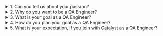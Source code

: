 <details>
<summary>1. Can you tell us about your passion?</summary>
<br>
My passion is committed to ensuring the delivery of high-quality products and services in all aspects. Additionally, I possess proficiency in both soft skills and hard skills as a Test Engineer, enabling me to collaborate effectively with the product team to develop features with high quality and in accordance with the specified timeline.
</details>

<details>
<summary>2. Why do you want to be a QA Engineer?</summary>
<br>
I was drawn to the role of a QA Engineer because of my innate passion for ensuring software quality and reliability. I have the ability and feel comfortable in testing and analyzing applications, identifying potential issues, and collaborating with cross-functional teams to deliver products that user expectations.
</details>

<details>
<summary>3. What is your goal as a QA Engineer?</summary>
<br>
My goal as a QA Engineer is to contribute to the seamless delivery of high-quality software by leveraging my expertise in testing methodologies, quality mindset, and collaborative teamwork. In the future, I also aim to become a Quality Manager.
</details>

<details>
<summary>4. How do you plan your goal as a QA Engineer?</summary>
<br>
Seek feedback, continuous learning and skill development, tracking progress and make adjustment, knowledge sharing.
</details>

<details>
<summary>5. What is your expectation, If you join with Catalyst as a QA Engineer?</summary>
<br>
My expectation is to be able to implement shift-left-testing, fostering a quality mindset among engineers to detect defects at an early stage. Additionally, I hope that the quality role is consistently involved both in pre and post-development phases, ensuring that every released feature maintains high quality. As a QA engineer, I also aspire to have a well-defined career path and competencies that can be achieved.
</details>
